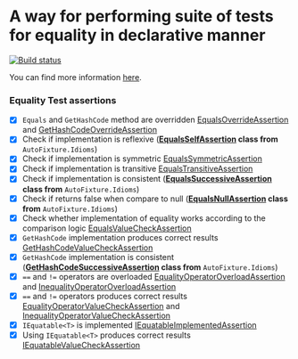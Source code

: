 # A way for performing suite of tests for equality in declarative manner

[![Build status](https://ci.appveyor.com/api/projects/status/34cbe6bp2k33yond?svg=true)](https://ci.appveyor.com/project/baks/equalitytests)

You can find more information [here]().

### Equality Test assertions

- [x] `Equals` and `GetHashCode` method are overridden [EqualsOverrideAssertion](https://github.com/baks/EqualityTests/blob/master/EqualityTests/Assertions/EqualsOverrideAssertion.cs) and [GetHashCodeOverrideAssertion](https://github.com/baks/EqualityTests/blob/master/EqualityTests/Assertions/GetHashCodeOverrideAssertion.cs)
- [x] Check if implementation is reflexive (**[EqualsSelfAssertion](https://github.com/AutoFixture/AutoFixture/blob/master/Src/Idioms/EqualsSelfAssertion.cs) class from** `AutoFixture.Idioms`)
- [x] Check if implementation is symmetric [EqualsSymmetricAssertion](https://github.com/baks/EqualityTests/blob/master/EqualityTests/Assertions/EqualsSymmetricAssertion.cs)
- [x] Check if implementation is transitive [EqualsTransitiveAssertion](https://github.com/baks/EqualityTests/blob/master/EqualityTests/Assertions/EqualsTransitiveAssertion.cs)
- [x] Check if implementation is consistent (**[EqualsSuccessiveAssertion](https://github.com/AutoFixture/AutoFixture/blob/master/Src/Idioms/EqualsSuccessiveAssertion.cs) class from** `AutoFixture.Idioms`)
- [x] Check if returns false when compare to null (**[EqualsNullAssertion](https://github.com/AutoFixture/AutoFixture/blob/master/Src/Idioms/EqualsNullAssertion.cs) class from** `AutoFixture.Idioms`)
- [x] Check whether implementation of equality works according to the comparison logic [EqualsValueCheckAssertion](https://github.com/baks/EqualityTests/blob/master/EqualityTests/Assertions/EqualsValueCheckAssertion.cs)
- [x] `GetHashCode` implementation produces correct results [GetHashCodeValueCheckAssertion](https://github.com/baks/EqualityTests/blob/master/EqualityTests/Assertions/GetHashCodeValueCheckAssertion.cs)
- [x] `GetHashCode` implementation is consistent (**[GetHashCodeSuccessiveAssertion](https://github.com/AutoFixture/AutoFixture/blob/master/Src/Idioms/GetHashCodeSuccessiveAssertion.cs) class from** `AutoFixture.Idioms`)
- [x] `==` and `!=` operators are overloaded [EqualityOperatorOverloadAssertion](https://github.com/baks/EqualityTests/blob/master/EqualityTests/Assertions/EqualityOperatorOverloadAssertion.cs) and [InequalityOperatorOverloadAssertion](https://github.com/baks/EqualityTests/blob/master/EqualityTests/Assertions/InequalityOperatorOverloadAssertion.cs)
- [x] `==` and `!=` operators produces correct results [EqualityOperatorValueCheckAssertion](https://github.com/baks/EqualityTests/blob/master/EqualityTests/Assertions/EqualityOperatorValueCheckAssertion.cs) and [InequalityOperatorValueCheckAssertion](https://github.com/baks/EqualityTests/blob/master/EqualityTests/Assertions/InequalityOperatorValueCheckAssertion.cs)
- [x] `IEquatable<T>` is implemented [IEquatableImplementedAssertion](https://github.com/baks/EqualityTests/blob/master/EqualityTests/Assertions/IEquatableImplementedAssertion.cs)
- [x] Using `IEquatable<T>` produces correct results [IEquatableValueCheckAssertion](https://github.com/baks/EqualityTests/blob/master/EqualityTests/Assertions/IEquatableValueCheckAssertion.cs)